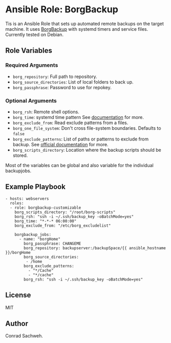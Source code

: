 # Ansible Role: BorgBackup

Tis is an Ansible Role that sets up automated remote backups on the target machine.
It uses [BorgBackup](https://borgbackup.readthedocs.io/en/stable/) with systemd timers and service files.
Currently tested on Debian.

## Role Variables

### Required Arguments
- `borg_repository`: Full path to repository.
- `borg_source_directories`: List of local folders to back up.
- `borg_passphrase`: Password to use for repokey.

### Optional Arguments
- `borg_rsh`: Remote shell options.
- `borg_time`: systemd time pattern See [documentation](https://www.freedesktop.org/software/systemd/man/systemd.time.html#) for more.
- `borg_exclude_from`: Read exclude patterns from a files.
- `borg_one_file_system`: Don't cross file-system boundaries. Defaults to `false`
- `borg_exclude_patterns`: List of paths or patterns to exclude from backup. See [official documentation](https://borgbackup.readthedocs.io/en/stable/usage/help.html#borg-help-patterns) for more.
- `borg_scripts_directory`: Location where the backup scripts should be stored.

Most of the variables can be global and also variable for the individual backupjobs.

## Example Playbook

```
- hosts: webservers
  roles:
  - role: borgbackup-customizable
    borg_scripts_directory: "/root/borg-scripts"
	borg_rsh: "ssh -i ~/.ssh/backup_key -oBatchMode=yes"
	borg_time: "*-*-* 06:00:00"
	borg_exclude_from: "/etc/borg_excludelist"

    borgbackup_jobs:
      - name: "borgHome"
        borg_passphrase: CHANGEME
        borg_repository: backupserver:/backupSpace/{{ ansible_hostname }}/borgHome
        borg_source_directories:
         - /home
        borg_exclude_patterns:
          - "*/Cache"
          - "*/cache"
        borg_rsh: "ssh -i ~/.ssh/backup_key -oBatchMode=yes"
```

## License

MIT

## Author

Conrad Sachweh.
